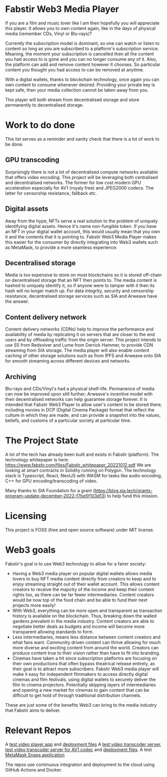 # Fabstir Web3 Media Player

If you are a film and music lover like I am then hopefully you will appreciate this player. It allows you to own content again, like in the days of physical media (remember CDs, Vinyl or Blu-rays)?

Currently the subscription model is dominant, so one can watch or listen to content so long as you are subscribed to a platform's subscription service. Meaning, the moment your subscription is cancelled then all the content you had access to is gone and you can no longer consume any of it. Also, the platform can add and remove content however it chooses. So particular content you thought you had access to can be removed at anytime.

With a digital wallets, thanks to blockchain technology, once again you can own content to consume whenever desired. Providing your private key is kept safe, then your media collection cannot be taken away from you.

This player will both stream from decentralised storage and store permanently to decentralised storage.

# Work to do done

This list serves as a reminder and sanity check that there is a lot of work to be done.

## GPU transcoding

Surprisingly there is not a lot of decentralised compute networks available that offers video encoding. This project will be leveraging both centralised and decentralised networks. The former for low cost modern GPU acceleration especially for AV1 (royaly free) and JPEG2000 codecs. The latter for censorship resistance, fallback etc.

## Digital assets

Away from the hype, NFTs serve a real solution to the problem of uniquely identifying digital assets. Hence it's name non-fungible token. If you have an NFT in your digital wallet account, this would usually mean that you own it and the contents that it is pointing to.
Fabstir Web3 Media Player makes this easier for the consumer by directly integrating into Web3 wallets such as MetaMask, to provide a more seamless experience.

## Decentralised storage

Media is too expensive to store on most blockchains so it is stored off-chain on decentralised storage that an NFT then points to. The media content is hashed to uniquely identify it, so if anyone were to tamper with it then its hash will no longer match up. For data integrity, security and censorship resistance, decentralised storage services such as SIA and Arweave have the answer.

## Content delivery network

Content delivery networks (CDNs) help to improve the performance and availability of media by replicating it on servers that are closer to the end users and by offloading traffic from the origin server. This project intends to use S5 from Redsolver and Lume from Derrick Hammer, to provide CDN streaming from SIA storage. The media player will also enable content caching of other storage solutions such as from IPFS and Arweave onto SIA for smooth streaming across different devices and networks.

## Archiving

Blu-rays and CDs/Vinyl's had a physical shelf-life. Permanence of media can now be improved upon still further; Arweave's incentive model with their decentralised networks can help guarantee storage forever. It is intended that Fabstir Web3 Player to allow user's content to be stored there; including movies in DCP (Digital Cinema Package) format that reflect the culture in which they are made, and can provide a snapshot into the values, beliefs, and customs of a particular society at particular time.

# The Project State

A lot of the tech has already been built and exists in Fabstir (platform). The technology whitepaper is here: https://www.fabstir.com/files/Fabstir_whitepaper_20221012.pdf
We are looking at smart contracts in Solidity running on Polygon. The technology stack is Typescript, React, NextJS with WASM for tasks like audio encoding, C++ for GPU encoding/transcoding of video.

Many thanks to SIA Foundation for a grant (https://blog.sia.tech/grants-program-update-december-2022-f7be5f103d13) to help fund this mission.

# Licensing

This project is FOSS (free and open source software) under MIT license.

# Web3 goals

Fabstir's goal is to use Web3 technology to allow for a fairer society:

- Having a Web3 media player on popular digital wallets allows media lovers to buy NFT media content directly from creators to keep and to enjoy streaming straight out of their wallet account. This allows content creators to receive the majority of the income and keep their content rights too, as there can be far fewer intermediaries. Content creators would be now top of the food chain and be able to fund their next projects more easily!
- With Web3, everything can be more open and transparent as transaction history is available on the blockchain. Thus, breaking down the walled gardens prevalent in the media industry. Content creators are able to negotiate better deals as budgets and income will become more transparent allowing standards to form.
- Less intermediaries, means less distance between content creators and what fans want. Community driven content can thrive allowing for much more diverse and exciting content from around the world. Creators can produce content true to their vision rather than have to fit into branding.
- Cinemas have taken a hit since subscription platforms are focusing on their own productions that often bypass theatrical release entirely, as their goal is to attract more subscribers. Fabstir Web3 media player will make it easy for independent filmmakers to access directly digital cinemas and film festivals, using digital wallets to securely deliver the film to cinema projectors. Potentially skipping layers of intermediaries and opening a new market for cinemas to gain content that can be difficult to get hold of through traditional distribution channels.

These are just some of the benefits Web3 can bring to the media industry that Fabstir aims to deliver.

# Relevant Repos

A [test video player app](https://github.com/Fabstir/upload-play "The video player is a JavaScript test app. Allows users to upload videos to decentralised storage.") and [deployment files](https://github.com/Fabstir/upload-play-infra "Uses continuous integration and deployment")
A [test video transcoder server](https://github.com/Fabstir/transcode "Transcodes uploaded videos to 1080p and 720p h264 MP4 format to decentralised SIA storage using S5 for playback by test video player."), [test video transcoder server for AV1 codec](https://github.com/Fabstir/transcode-av1 "Transcodes uploaded videos to 2160p and 1080p AV1 MP4 format to decentralised SIA storage using S5.") and [deployment files](https://github.com/Fabstir/transcode-infra "Uses continuous integration and deployment").
A test [MetaMask Snaps application](https://github.com/julesl23/playlist-example, "Allows a wallet owner to add blockchain addresses into MetaMask Snaps's encrypted local storage")

The repos use continuous integration and deployment to the cloud using GitHub Actions and Docker.
